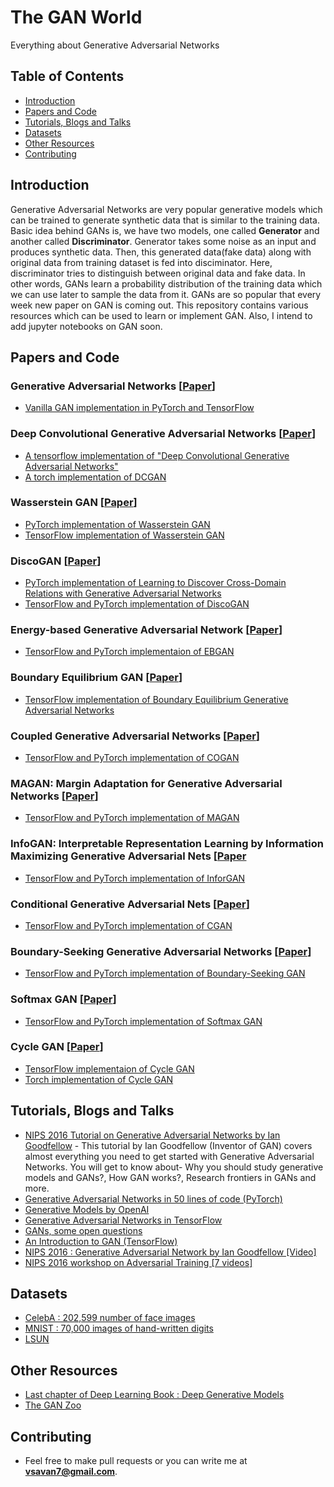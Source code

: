 # The GAN World
Everything about Generative Adversarial Networks

## Table of Contents
- [Introduction](#Introduction)
- [Papers and Code](#Papers)
- [Tutorials, Blogs and Talks](#Tutorials-Blogs-Talks)
- [Datasets](#Datasets)
- [Other Resources](#other)
- [Contributing](#contribute)

## Introduction
Generative Adversarial Networks are very popular generative models which can be trained to generate synthetic data that is similar to the training data. Basic idea behind GANs is, we have two models, one called **Generator** and another called **Discriminator**. Generator takes some noise as an input and produces synthetic data. Then, this generated data(fake data) along with original data from training dataset is fed into disciminator. Here, discriminator tries to distinguish between original data and fake data. In other words, GANs learn a probability distribution of the training data which we can use later to sample the data from it. GANs are so popular that every week new paper on GAN is coming out. This repository contains various resources which can be used to learn or implement GAN. Also, I intend to add jupyter notebooks on GAN soon.

## Papers and Code

### Generative Adversarial Networks [[Paper](https://arxiv.org/abs/1406.2661)]
* [Vanilla GAN implementation in PyTorch and TensorFlow](https://github.com/wiseodd/generative-models/tree/master/GAN/vanilla_gan)

### Deep Convolutional Generative Adversarial Networks [[Paper](https://arxiv.org/abs/1511.06434)]
* [A tensorflow implementation of "Deep Convolutional Generative Adversarial Networks"](https://github.com/carpedm20/DCGAN-tensorflow)
* [A torch implementation of DCGAN](https://github.com/soumith/dcgan.torch)

### Wasserstein GAN [[Paper](https://arxiv.org/abs/1701.07875)]
* [PyTorch implementation of Wasserstein GAN](https://github.com/martinarjovsky/WassersteinGAN)
* [TensorFlow implementation of Wasserstein GAN](https://github.com/shekkizh/WassersteinGAN.tensorflow)

### DiscoGAN [[Paper](https://arxiv.org/abs/1703.05192)]
* [PyTorch implementation of Learning to Discover Cross-Domain Relations with Generative Adversarial Networks](https://github.com/carpedm20/DiscoGAN-pytorch)
* [TensorFlow and PyTorch implementation of DiscoGAN](https://github.com/wiseodd/generative-models/tree/master/GAN/disco_gan)

### Energy-based Generative Adversarial Network [[Paper](https://arxiv.org/abs/1609.03126)]
* [TensorFlow and PyTorch implementaion of EBGAN](https://github.com/wiseodd/generative-models/tree/master/GAN/ebgan)

### Boundary Equilibrium GAN [[Paper](https://arxiv.org/abs/1703.10717)]
* [TensorFlow implementation of Boundary Equilibrium Generative Adversarial Networks](https://github.com/carpedm20/BEGAN-tensorflow)

### Coupled Generative Adversarial Networks [[Paper](https://arxiv.org/abs/1606.07536)]
* [TensorFlow and PyTorch implementation of COGAN](https://github.com/wiseodd/generative-models/tree/master/GAN/coupled_gan)

### MAGAN: Margin Adaptation for Generative Adversarial Networks [[Paper](https://arxiv.org/abs/1704.03817)]
* [TensorFlow and PyTorch implementation of MAGAN](https://github.com/wiseodd/generative-models/tree/master/GAN/magan)

### InfoGAN: Interpretable Representation Learning by Information Maximizing Generative Adversarial Nets [[Paper](https://arxiv.org/abs/1606.03657)
* [TensorFlow and PyTorch implementation of InforGAN](https://github.com/wiseodd/generative-models/tree/master/GAN/infogan)

### Conditional Generative Adversarial Nets [[Paper](https://arxiv.org/abs/1411.1784)]
* [TensorFlow and PyTorch implementation of CGAN](https://github.com/wiseodd/generative-models/tree/master/GAN/conditional_gan)

### Boundary-Seeking Generative Adversarial Networks [[Paper](https://arxiv.org/abs/1702.08431)]
* [TensorFlow and PyTorch implementation of Boundary-Seeking GAN](https://github.com/wiseodd/generative-models/tree/master/GAN/boundary_seeking_gan)

### Softmax GAN [[Paper](https://arxiv.org/abs/1704.06191)]
* [TensorFlow and PyTorch implementation of Softmax GAN](https://github.com/wiseodd/generative-models/tree/master/GAN/softmax_gan)

### Cycle GAN [[Paper](https://arxiv.org/pdf/1703.10593.pdf)]
* [TensorFlow implementaion of Cycle GAN](https://github.com/XHUJOY/CycleGAN-tensorflow)
* [Torch implementation of Cycle GAN](https://github.com/junyanz/CycleGAN)

## Tutorials, Blogs and Talks
* [NIPS 2016 Tutorial on Generative Adversarial Networks by Ian Goodfellow](https://arxiv.org/abs/1701.00160) - This tutorial by Ian Goodfellow (Inventor of GAN) covers almost everything you need to get started with Generative Adversarial Networks. You will get to know about- Why you should study generative models and GANs?, How GAN works?, Research frontiers in GANs and more. 
* [Generative Adversarial Networks in 50 lines of code (PyTorch)](https://medium.com/@devnag/generative-adversarial-networks-gans-in-50-lines-of-code-pytorch-e81b79659e3f)
* [Generative Models by OpenAI](https://blog.openai.com/generative-models/)
* [Generative Adversarial Networks in TensorFlow](http://wiseodd.github.io/techblog/2016/09/17/gan-tensorflow/)
* [GANs, some open questions](http://www.offconvex.org/2017/03/15/GANs/)
* [An Introduction to GAN (TensorFlow)](http://blog.aylien.com/introduction-generative-adversarial-networks-code-tensorflow/)
* [NIPS 2016 :  Generative Adversarial Network by Ian Goodfellow [Video]](https://www.youtube.com/watch?v=AJVyzd0rqdc)
* [NIPS 2016 workshop on Adversarial Training [7 videos]](https://www.youtube.com/watch?v=RvgYvHyT15E&list=PLJscN9YDD1buxCitmej1pjJkR5PMhenTF)

## Datasets
* [CelebA : 202,599 number of face images](http://mmlab.ie.cuhk.edu.hk/projects/CelebA.html)
* [MNIST : 70,000 images of hand-written digits](http://yann.lecun.com/exdb/mnist/)
* [LSUN](http://www.yf.io/p/lsun)

## Other Resources
* [Last chapter of Deep Learning Book : Deep Generative Models](https://www.deeplearningbook.org/contents/generative_models.html)
* [The GAN Zoo](https://deephunt.in/the-gan-zoo-79597dc8c347)

## Contributing
* Feel free to make pull requests or you can write me at **vsavan7@gmail.com**.
